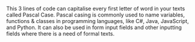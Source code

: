 This 3 lines of code can capitalise every first letter of word in your texts called Pascal Case.
Pascal casing is commonly used to name variables, functions & classes in programming languages, like C#, Java, JavaScript, and Python.
It can also be used in form input fields and other inputting fields where there is a need of formal texts.
